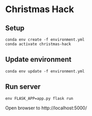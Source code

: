 # Christmas Hack

## Setup
```
conda env create -f environment.yml
conda activate christmas-hack
```

## Update environment
```
conda env update -f environment.yml
```

## Run server
```
env FLASK_APP=app.py flask run
```

Open browser to http://localhost:5000/
